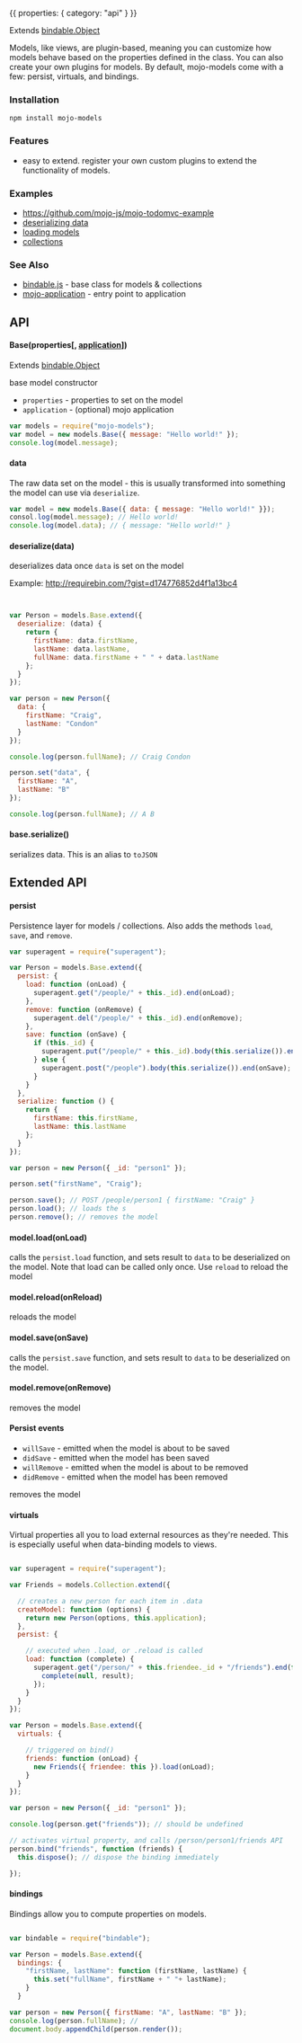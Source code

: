 {{
  properties: {
    category: "api"
  }
}}

<!--
TODO - pull JSONP data from streams such as twitter
-->

Extends [bindable.Object](/docs/api/bindableobject) <br />

Models, like views, are plugin-based, meaning you can customize how models behave based on the properties defined in the class. You can also create your own plugins for models. By default, mojo-models come with a few: persist, virtuals, and bindings.

### Installation

```
npm install mojo-models
```

### Features

- easy to extend. register your own custom plugins to extend the functionality of models.

### Examples

- https://github.com/mojo-js/mojo-todomvc-example
- [deserializing data](http://requirebin.com/?gist=d174776852d4f1a13bc4)
- [loading models](http://requirebin.com/?gist=ef4c57b8004501d15447)
- [collections](http://requirebin.com/?gist=516f703d3eeb719940a1)


### See Also

- [bindable.js](https://github.com/classdojo/bindable.js) - base class for models & collections
- [mojo-application](https://github.com/mojo-js/mojo-application) - entry point to application

## API

#### Base(properties[, [application](https://github.com/mojo-js/mojo-application)])

Extends [bindable.Object](https://github.com/mojo-js/bindable.js)

base model constructor

- `properties` - properties to set on the model
- `application` - (optional) mojo application

```javascript
var models = require("mojo-models");
var model = new models.Base({ message: "Hello world!" });
console.log(model.message);
```

#### data

The raw data set on the model - this is usually transformed into something the model can
use via `deserialize`.

```javascript
var model = new models.Base({ data: { message: "Hello world!" }});
consol.log(model.message); // Hello world!
console.log(model.data); // { message: "Hello world!" }
```

#### deserialize(data)

deserializes data once `data` is set on the model

Example: http://requirebin.com/?gist=d174776852d4f1a13bc4

```javascript


var Person = models.Base.extend({
  deserialize: (data) {
    return {
      firstName: data.firstName,
      lastName: data.lastName,
      fullName: data.firstName + " " + data.lastName
    };
  }
});

var person = new Person({
  data: {
    firstName: "Craig",
    lastName: "Condon"
  }
});

console.log(person.fullName); // Craig Condon

person.set("data", {
  firstName: "A",
  lastName: "B"
});

console.log(person.fullName); // A B
```

#### base.serialize()

serializes data. This is an alias to `toJSON`

## Extended API

#### persist

Persistence layer for models / collections. Also adds the methods `load`, `save`, and `remove`.

```javascript
var superagent = require("superagent");

var Person = models.Base.extend({
  persist: {
    load: function (onLoad) {
      superagent.get("/people/" + this._id).end(onLoad);
    },
    remove: function (onRemove) {
      superagent.del("/people/" + this._id).end(onRemove);
    },
    save: function (onSave) {
      if (this._id) {
        superagent.put("/people/" + this._id).body(this.serialize()).end(onSave);
      } else {
        superagent.post("/people").body(this.serialize()).end(onSave);
      }
    }
  },
  serialize: function () {
    return {
      firstName: this.firstName,
      lastName: this.lastName
    };
  }
});

var person = new Person({ _id: "person1" });

person.set("firstName", "Craig");

person.save(); // POST /people/person1 { firstName: "Craig" }
person.load(); // loads the s
person.remove(); // removes the model
```

#### model.load(onLoad)

calls the `persist.load` function, and sets result to `data` to be deserialized on the model. Note that
load can be called only once. Use `reload` to reload the model

#### model.reload(onReload)

reloads the model

#### model.save(onSave)

calls the `persist.save` function, and sets result to `data` to be deserialized on the model.

#### model.remove(onRemove)

removes the model

#### Persist events

- `willSave` - emitted when the model is about to be saved
- `didSave` - emitted when the model has been saved
- `willRemove` - emitted when the model is about to be removed
- `didRemove` - emitted when the model has been removed


removes the model

#### virtuals

Virtual properties all you to load external resources as they're needed. This is especially useful when
data-binding models to views.


```javascript

var superagent = require("superagent");

var Friends = models.Collection.extend({

  // creates a new person for each item in .data
  createModel: function (options) {
    return new Person(options, this.application);
  },
  persist: {

    // executed when .load, or .reload is called
    load: function (complete) {
      superagent.get("/person/" + this.friendee._id + "/friends").end(function (err, result) {
        complete(null, result);
      });  
    }
  }
});

var Person = models.Base.extend({
  virtuals: {

    // triggered on bind()
    friends: function (onLoad) {
      new Friends({ friendee: this }).load(onLoad);
    }
  }
});

var person = new Person({ _id: "person1" });

console.log(person.get("friends")); // should be undefined

// activates virtual property, and calls /person/person1/friends API
person.bind("friends", function (friends) {
  this.dispose(); // dispose the binding immediately

});

```

#### bindings

Bindings allow you to compute properties on models.

```javascript

var bindable = require("bindable");

var Person = models.Base.extend({
  bindings: {
    "firstName, lastName": function (firstName, lastName) {
      this.set("fullName", firstName + " "+ lastName);
    }
  }

var person = new Person({ firstName: "A", lastName: "B" });
console.log(person.fullName); //
document.body.appendChild(person.render());
```

<!--
## Unit Testing

Unit tests are very easy to write for mojo-models. Here's a basic example using `mocha`, and `expect.js`:

View:

```javascript
var models = require("mojo-models");
module.exports = models.Base.extend({
    bindings: {
        "firstName, lastName": function (firstName, lastName) {
            this.set("fullName", firstName + " " + lastName);
        }
    }
});
```

Unit Test:

```javascript
var Person = require("./person"),
expect = require("expect.js");

describe(__filename + "#", function() {

    var model;

    beforeEach(function() {
        model = new Person();
    });

    it("properly computes first / last name when changed", function () {
        model.setProperties({
          firstName: "A",
          lastName: "B"
        });
        expect(model.get("fullName")).to.be("A B");
    });
});
```
-->
